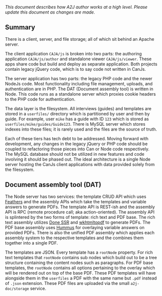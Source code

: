 *This document describes how A2J author works at a high level. Please update this document as changes are made.*

## Summary
There is a client, server, and file storage; all of which sit behind an Apache server.

The client application `CAJA/js` is broken into two parts: the authoring application `CAJA/js/author` and standalone viewer `CAJA/js/viewer`. These apps share code but build and deploy as separate application. Both projects contain legacy jQuery code, which is to say code not written in CanJs.

The server application has two parts: the legacy PHP code and the newer NodeJs code. Most functionality including file management, uploads, and authentication are in PHP. The DAT (Document assembly tool) is written in Node. This code runs as a standalone server which proxies cookie headers to the PHP code for authentication.

The data layer is the filesystem. All interviews (guides) and templates are stored in a `userfiles/` directory which is partitioned by user and then by guide. For example, user `mike` has a guide with ID `123` which is stored as `userfiles/mike/guides/Guide123`. There is MySQL server which stores indexes into these files; it is rarely used and the files are the source of truth.

Each of these tiers has tech debt to be addressed. Moving forward with development, any changes in the legacy jQuery or PHP code should be coupled to refactoring those pieces into Can or Node code respectively. The MySQL database should not be utilized in new features and code involving it should be phased out. The ideal architecture is a single Node server hosting the CanJs client applications with data provided solely from the filesystem.

## Document assembly tool (DAT)
The Node server has two services: the template CRUD API which uses [Feathers](https://feathersjs.com/) and the assembly APIs which take the templates and variable answers to generate PDFs. The template API is REST-ish and the assembly API is RPC (remote procedure call; aka action-oriented). The assembly API is splintered by the two forms of template: rich text and PDF base. The rich text assembly utilizes [Done SSR](https://github.com/donejs/done-ssr) and [wkhtmltopdf](https://wkhtmltopdf.org/) to generate PDFs. The PDF base assembly uses [Hummus](https://github.com/galkahana/HummusJS) for overlaying variable answers on provided PDFs. There is also the unified PDF assembly which applies each assembly system to the respective templates and the combines them together into a single PDF.

The templates are JSON. Every template has a `rootNode` property. For rich text templates that `rootNode` contains sub nodes which build out to be a tree structure containing the content nodes such as paragraphs. For PDF base templates, the `rootNode` contains all options pertaining to the overlay which will be rendered out on top of the base PDF. These PDF templates will have alongside them in the `userfiles` a PDF with the same name but `.pdf` instead of `.json` extension. These PDF files are uploaded via the small `a2j-doc/storage` service.

